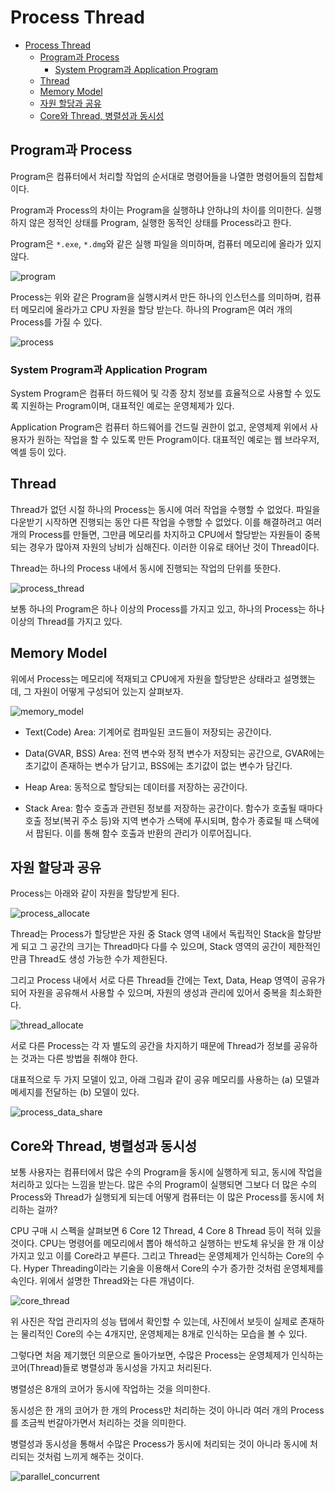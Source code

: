 # Process Thread

- [Process Thread](#process-thread)
  - [Program과 Process](#program과-process)
    - [System Program과 Application Program](#system-program과-application-program)
  - [Thread](#thread)
  - [Memory Model](#memory-model)
  - [자원 할당과 공유](#자원-할당과-공유)
  - [Core와 Thread, 병렬성과 동시성](#core와-thread-병렬성과-동시성)

## Program과 Process

Program은 컴퓨터에서 처리할 작업의 순서대로 명령어들을 나열한 명령어들의 집합체이다.

Program과 Process의 차이는 Program을 실행하냐 안하냐의 차이를 의미한다. 실행하지 않은 정적인 상태를 Program, 실행한 동적인 상태를 Process라고 한다.

Program은 `*.exe`, `*.dmg`와 같은 실행 파일을 의미하며, 컴퓨터 메모리에 올라가 있지 않다.

![program](program.png)

Process는 위와 같은 Program을 실행시켜서 만든 하나의 인스턴스를 의미하며, 컴퓨터 메모리에 올라가고 CPU 자원을 할당 받는다. 하나의 Program은 여러 개의 Process를 가질 수 있다.

![process](process.png)

### System Program과 Application Program

System Program은 컴퓨터 하드웨어 및 각종 장치 정보를 효율적으로 사용할 수 있도록 지원하는 Program이며, 대표적인 예로는 운영체제가 있다.

Application Program은 컴퓨터 하드웨어를 건드릴 권한이 없고, 운영체제 위에서 사용자가 원하는 작업을 할 수 있도록 만든 Program이다. 대표적인 예로는 웹 브라우저, 엑셀 등이 있다.

## Thread

Thread가 없던 시절 하나의 Process는 동시에 여러 작업을 수행할 수 없었다. 파일을 다운받기 시작하면 진행되는 동안 다른 작업을 수행할 수 없었다. 이를 해결하려고 여러 개의 Process를 만들면, 그만큼 메모리를 차지하고 CPU에서 할당받는 자원들이 중복되는 경우가 많아져 자원의 낭비가 심해진다. 이러한 이유로 태어난 것이 Thread이다.

Thread는 하나의 Process 내에서 동시에 진행되는 작업의 단위를 뜻한다.

![process_thread](process_thread.png)

보통 하나의 Program은 하나 이상의 Process를 가지고 있고, 하나의 Process는 하나 이상의 Thread를 가지고 있다.

## Memory Model

위에서 Process는 메모리에 적재되고 CPU에게 자원을 할당받은 상태라고 설명했는데, 그 자원이 어떻게 구성되어 있는지 살펴보자.

![memory_model](memory_model.png)

- Text(Code) Area: 기계어로 컴파일된 코드들이 저장되는 공간이다.

- Data(GVAR, BSS) Area: 전역 변수와 정적 변수가 저장되는 공간으로, GVAR에는 초기값이 존재하는 변수가 담기고, BSS에는 초기값이 없는 변수가 담긴다.

- Heap Area: 동적으로 할당되는 데이터를 저장하는 공간이다.

- Stack Area: 함수 호출과 관련된 정보를 저장하는 공간이다. 함수가 호출될 때마다 호출 정보(복귀 주소 등)와 지역 변수가 스택에 푸시되며, 함수가 종료될 때 스택에서 팝된다. 이를 통해 함수 호출과 반환의 관리가 이루어집니다.

## 자원 할당과 공유

Process는 아래와 같이 자원을 할당받게 된다.

![process_allocate](process_allocate.gif)

Thread는 Process가 할당받은 자원 중 Stack 영역 내에서 독립적인 Stack을 할당받게 되고 그 공간의 크기는 Thread마다 다를 수 있으며, Stack 영역의 공간이 제한적인 만큼 Thread도 생성 가능한 수가 제한된다.

그리고 Process 내에서 서로 다른 Thread들 간에는 Text, Data, Heap 영역이 공유가 되어 자원을 공유해서 사용할 수 있으며, 자원의 생성과 관리에 있어서 중복을 최소화한다.

![thread_allocate](thread_allocate.png)

서로 다른 Process는 각 자 별도의 공간을 차지하기 때문에 Thread가 정보를 공유하는 것과는 다른 방법을 취해야 한다.

대표적으로 두 가지 모델이 있고, 아래 그림과 같이 공유 메모리를 사용하는 (a) 모델과 메세지를 전달하는 (b) 모델이 있다.

![process_data_share](process_data_share.png)

## Core와 Thread, 병렬성과 동시성

보통 사용자는 컴퓨터에서 많은 수의 Program을 동시에 실행하게 되고, 동시에 작업을 처리하고 있다는 느낌을 받는다. 많은 수의 Program이 실행되면 그보다 더 많은 수의 Process와 Thread가 실행되게 되는데 어떻게 컴퓨터는 이 많은 Process를 동시에 처리하는 걸까?

CPU 구매 시 스펙을 살펴보면 6 Core 12 Thread, 4 Core 8 Thread 등이 적혀 있을 것이다. CPU는 명령어를 메모리에서 뽑아 해석하고 실행하는 반도체 유닛을 한 개 이상 가지고 있고 이를 Core라고 부른다. 그리고 Thread는 운영체제가 인식하는 Core의 수다. Hyper Threading이라는 기술을 이용해서 Core의 수가 증가한 것처럼 운영체제를 속인다. 위에서 설명한 Thread와는 다른 개념이다.

![core_thread](core_thread.png)

위 사진은 작업 관리자의 성능 탭에서 확인할 수 있는데, 사진에서 보듯이 실제로 존재하는 물리적인 Core의 수는 4개지만, 운영체제는 8개로 인식하는 모습을 볼 수 있다.

그렇다면 처음 제기했던 의문으로 돌아가보면, 수많은 Process는 운영체제가 인식하는 코어(Thread)들로 병렬성과 동시성을 가지고 처리된다.

병렬성은 8개의 코어가 동시에 작업하는 것을 의미한다.

동시성은 한 개의 코어가 한 개의 Process만 처리하는 것이 아니라 여러 개의 Process를 조금씩 번갈아가면서 처리하는 것을 의미한다.

병렬성과 동시성을 통해서 수많은 Process가 동시에 처리되는 것이 아니라 동시에 처리되는 것처럼 느끼게 해주는 것이다.

![parallel_concurrent](parallel_concurrent.jpg)
